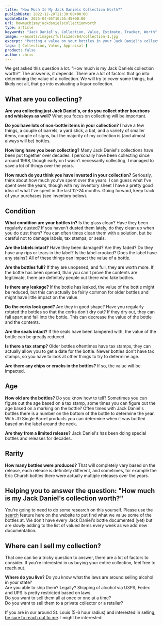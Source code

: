 ```yaml
---
title: "How Much Is My Jack Daniels Collection Worth?"
publishDate: 2022-12-20T21:30:00+00:00
updateDate: 2025-04-06T10:55:45+00:00
url: howmuchismyjackdanielscollectionworth
type: article
keywords: "Jack Daniel's, Collection, Value, Estimate, Tracker, Worth"
image: ~/assets/images/fullsized/64/collection-1.jpg
excerpt: "Putting a value on your bottles in your Jack Daniel's collection, we'll help you to start to do that."
tags: [ Collection, Value, Appraisal ]
product: false
author: chris
---
```

We get asked this question a lot.  "How much is my Jack Daniels collection worth?"  The answer is, it depends.  There are a lot of factors that go into determining the value of a collection.  We will try to cover some things, but likely not all, that go into evaluating a liquor collection.

## What are you collecting?

**Are you collecting just Jack Daniel's, or do you collect other bourbons and whiskeys as well?** What you focus on collecting will be important.

**Do you have lots of non-bottle items in your collection?** I have a few things, a couple of barrels, a yard stick, a bat, and a variety of smaller items, couple of signs, but the majority of my collection is (and almost always will be) bottles.

**How long have you been collecting?** Many Jack Daniel's collections have been put together over decades. I personally have been collecting since around 1998, though early on I wasn't necessarily collecting, I managed to save a lot of things over the years.

**How much do you think you have invested in your collection?** Seriously, think about how much you've spent over the years. I can guess what I've spent over the years, though with my inventory sheet I have a pretty good idea of what I've spent in the last 12-24 months. Going forward, keep track of your purchases (see inventory below).

## Condition

**What condition are your bottles in?** Is the glass clean? Have they been regularly dusted? If you haven't dusted them lately, do they clean up when you do dust them? You can often times clean them with a solution, but be careful not to damage labels, tax stamps, or seals.

**Are the labels intact?** Have they been damaged? Are they faded? Do they have any rips or tears in the label? Is the label crooked? Does the label have any stains? All of these things can impact the value of a bottle.

**Are the bottles full?** If they are unopened, and full, they are worth more. If the bottle has been opened, than you can't prove the contents are legitimate, there are definitely people out there who fake bottles. 

**Is there any leakage?** If the bottle has leaked, the value of the bottle might be reduced, but this can actually be fairly common for older bottles and might have little impact on the value.

**Do the corks look good?** Are they in good shape? Have you regularly rotated the bottles so that the corks don't dry out? If they dry out, they can fall apart and fall into the bottle.  This can decrease the value of the bottle and the contents.

**Are the seals intact?** If the seals have been tampered with, the value of the bottle can be greatly reduced.

**Is there a tax stamp?** Older bottles oftentimes have tax stamps, they can actually allow you to get a date for the bottle. Newer bottles don't have tax stamps, so you have to look at other things to try to determine age.

**Are there any chips or cracks in the bottles?** If so, the value will be impacted.

## Age

**How old are the bottles?** Do you know how to tell? Sometimes you can figure out the age based on a tax stamp, some times you can figure out the age based on a marking on the bottle? Often times with Jack Daniel's bottles there is a number on the bottom of the bottle to determine the year. With JD Single Barrel products you can determine when it was bottled based on the label around the neck.

**Are they from a limited release?** Jack Daniel's has been doing special bottles and releases for decades. 

## Rarity

**How many bottles were produced?** That will completely vary based on the release, each release is definitely different, and sometimes, for example the Eric Church bottles there were actually multiple releases over the years.


## Helping you to answer the question: "How much is my Jack Daniel's collection worth?"

You're going to need to do some research on this yourself. Please use the [search](/search) feature here on the website to put find what we value some of the bottles at. We don't have every Jack Daniel's bottle documented (yet) but are slowly adding to the list of valued items every week as we add new documentation. 

## Where can I sell my collection?

That one can be a tricky question to answer, there are a lot of factors to consider. If you're interested in us buying your entire collection, feel free to [reach out](/contact). 

**Where do you live?** 
Do you know what the laws are around selling alcohol in your state?  
Are you able to ship them? Legally? Shipping of alcohol via USPS, Fedex and UPS is pretty restricted based on laws.  
Do you want to sell them all at once or one at a time?  
Do you want to sell them to a private collector or a retailer?  

If you are in our around St. Louis (5-6 hour radius) and interested in selling, [be sure to reach out to me](/contact). I might be interested.


